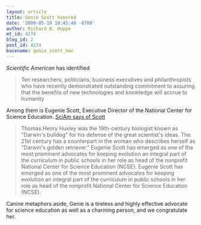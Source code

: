 ```yaml
---
layout: article
title: Genie Scott honored
date: '2009-05-19 10:45:40 -0700'
author: Richard B. Hoppe
mt_id: 4274
blog_id: 2
post_id: 4274
basename: genie_scott_hon
---
```

_Scientific American_ has identified 

> Ten researchers, politicians, business executives and philanthropists who have recently demonstrated outstanding commitment to assuring that the benefits of new technologies and knowledge will accrue to humanity

Among them is Eugenie Scott, Executive Director of the National Center for Science Education.  [SciAm says of Scott](http://www.scientificamerican.com/article.cfm?id=scientific-american-10&amp;page=3)

> Thomas Henry Huxley was the 19th-century biologist known as "Darwin's bulldog" for his defense of the great scientist's ideas. The 21st century has a counterpart in the woman who describes herself as "Darwin's golden retriever." Eugenie Scott has emerged as one of the most prominent advocates for keeping evolution an integral part of the curriculum in public schools in her role as head of the nonprofit National Center for Science Education (NCSE).  Eugenie Scott has emerged as one of the most prominent advocates for keeping evolution an integral part of the curriculum in public schools in her role as head of the nonprofit National Center for Science Education (NCSE).

Canine metaphors aside, Genie is a tireless and highly effective advocate for science education as well as a charming person, and we congratulate her.
